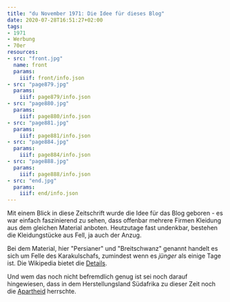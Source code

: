```yaml
---
title: "du November 1971: Die Idee für dieses Blog"
date: 2020-07-28T16:51:27+02:00
tags:
- 1971
- Werbung
- 70er
resources:
- src: "front.jpg"
  name: front
  params:
    iiif: front/info.json
- src: "page879.jpg"
  params:
    iiif: page879/info.json
- src: "page880.jpg"
  params:
    iiif: page880/info.json
- src: "page881.jpg"
  params:
    iiif: page881/info.json
- src: "page884.jpg"
  params:
    iiif: page884/info.json
- src: "page888.jpg"
  params:
    iiif: page888/info.json
- src: "end.jpg"
  params:
    iiif: end/info.json
---
```

Mit einem Blick in diese Zeitschrift wurde die Idee für das Blog geboren - es war einfach faszinierend zu sehen, dass offenbar mehrere Firmen Kleidung aus dem gleichen Material anboten. Heutzutage fast undenkbar, bestehen die Kleidungstücke aus Fell, ja auch der Anzug.
<!--more-->
Bei dem Material, hier "Persianer" und "Breitschwanz" genannt handelt es sich um Felle des Karakulschafs, zumindest wenn es _jünger_ als einige Tage ist. Die Wikipedia bietet die [Details](https://de.wikipedia.org/wiki/Persianer).

Und wem das noch nicht befremdlich genug ist sei noch darauf hingewiesen, dass in dem Herstellungsland Südafrika zu dieser Zeit noch die [Apartheid](https://de.wikipedia.org/wiki/Apartheid) herrschte.
